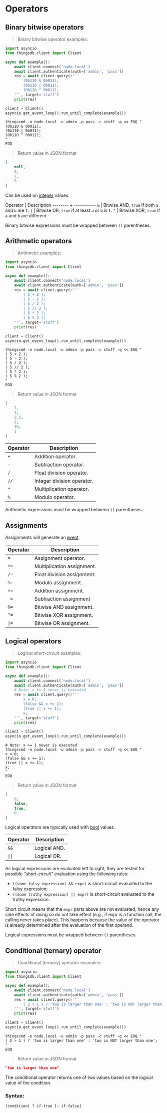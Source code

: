 # Operators

## Binary bitwise operators

> Binary bitwise operator examples:

```python
import asyncio
from thingsdb.client import Client

async def example():
    await client.connect('node.local')
    await client.authenticate(auth=['admin', 'pass'])
    res = await client.query(r'''
        (0b110 & 0b011);
        (0b110 | 0b011);
        (0b110 ^ 0b011);
    ''', target='stuff')
    print(res)

client = Client()
asyncio.get_event_loop().run_until_complete(example())
```

```shell
thingscmd -n node.local -u admin -p pass -c stuff -q << EOQ "
(0b110 & 0b011);
(0b110 | 0b011);
(0b110 ^ 0b011);
"
EOQ
```

> Return value in JSON format

```json
[
    null,
    2,
    7,
    5
]
```

Can be used on [integer](#integer) values.

Operator | Description
-------- + -----------
`&` | Bitwise AND, `true` if both `a` and `b` are `1`.
<code>&#124;</code> | Bitwise OR, `true` if at least `a` or `b` is `1`.
`^` | Bitwise XOR, `true` if `a` and `b` are different.

<aside class="notice">
Binary bitwise expressions must be wrapped between <code>()</code> parentheses.
</aside>

## Arithmetic operators

> Arithmetic examples:

```python
import asyncio
from thingsdb.client import Client

async def example():
    await client.connect('node.local')
    await client.authenticate(auth=['admin', 'pass'])
    res = await client.query(r'''
        ( 5 + 2 );
        ( 5 - 2 );
        ( 5 / 2 );
        ( 5 // 2 );
        ( 5 * 2 );
        ( 5 % 2 );
    ''', target='stuff')
    print(res)

client = Client()
asyncio.get_event_loop().run_until_complete(example())
```

```shell
thingscmd -n node.local -u admin -p pass -c stuff -q << EOQ "
( 5 + 2 );
( 5 - 2 );
( 5 / 2 );
( 5 // 2 );
( 5 * 2 );
( 5 % 2 );
"
EOQ
```

> Return value in JSON format

```json
[
    7,
    3,
    2.5,
    2,
    10,
    1
]
```

Operator | Description
-------- | -----------
`+` | Addition operator.
`-` | Subtraction operator.
`/` | Float division operator.
`//` | Integer division operator.
`*` | Multiplication operator.
`%` | Modulo operator.

<aside class="notice">
Arithmetic expressions must be wrapped between <code>()</code> parentheses.
</aside>


## Assignments

Assignments will generate an [event](#events).

Operator | Description
-------- | -----------
`=` | Assignment operator.
`*=` | Multiplication assignment.
`/=` | Float division assignment.
`%=` | Modulo assignment.
`+=` | Addition assignment.
`-=` | Subtraction assignment
`&=` | Bitwise AND assignment.
`^=` | Bitwise XOR assignment.
<code>&#124;=</code> | Bitwise OR assignment.

## Logical operators

> Logical *short-circuit* examples:

```python
import asyncio
from thingsdb.client import Client

async def example():
    await client.connect('node.local')
    await client.authenticate(auth=['admin', 'pass'])
    # Note: x += 1 never is executed
    res = await client.query(r'''
        x = 0;
        (false && x += 1);
        (true || x += 1);
        x;
    ''', target='stuff')
    print(res)

client = Client()
asyncio.get_event_loop().run_until_complete(example())
```

```shell
# Note: x += 1 never is executed
thingscmd -n node.local -u admin -p pass -c stuff -q << EOQ "
x = 0;
(false && x += 1);
(true || x += 1);
x;
"
EOQ
```

> Return value in JSON format

```json
[
    0,
    false,
    true,
    0
]
```

Logical operators are typically used with [bool](#boolean) values.

Operator | Description
-------- | -----------
`&&` | Logical AND.
<code>&#124;&#124;</code> | Logical OR.

As logical expressions are evaluated left to right, they are tested for possible *"short-circuit"* evaluation using the following rules:

- `((some falsy expression) && expr)` is short-circuit evaluated to the falsy expression;
- `((some truthy expression) || expr)` is short-circuit evaluated to the truthy expression.

Short circuit means that the `expr` parts above are not evaluated, hence any side effects of doing so do not take effect
(e.g., if expr is a function call, the calling never takes place).
This happens because the value of the operator is already determined after the evaluation of the first operand.

<aside class="notice">
Logical expressions must be wrapped between <code>()</code> parentheses.
</aside>

## Conditional (ternary) operator

> Conditional (ternary) operator examples:

```python
import asyncio
from thingsdb.client import Client

async def example():
    await client.connect('node.local')
    await client.authenticate(auth=['admin', 'pass'])
    res = await client.query(r'''
        ( 2 > 1 ) ? 'two is larger than one' : 'two is NOT larger than one';
    ''', target='stuff')
    print(res)

client = Client()
asyncio.get_event_loop().run_until_complete(example())
```

```shell
thingscmd -n node.local -u admin -p pass -c stuff -q << EOQ "
( 2 > 1 ) ? 'two is larger than one' : 'two is NOT larger than one';
"
EOQ
```

> Return value in JSON format

```json
"two is larger than one"
```

The conditional operator returns one of two values based on the logical value of the condition.

### Syntax:
`(condition) ? if-true [: if-false]`

